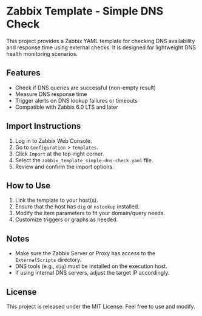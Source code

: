 # Zabbix Template - Simple DNS Check

This project provides a Zabbix YAML template for checking DNS availability and response time using external checks. It is designed for lightweight DNS health monitoring scenarios.

## Features

- Check if DNS queries are successful (non-empty result)
- Measure DNS response time
- Trigger alerts on DNS lookup failures or timeouts
- Compatible with Zabbix 6.0 LTS and later

## Import Instructions

1. Log in to Zabbix Web Console.
2. Go to `Configuration` > `Templates`.
3. Click `Import` at the top-right corner.
4. Select the `zabbix_template_simple-dns-check.yaml` file.
5. Review and confirm the import options.

## How to Use

1. Link the template to your host(s).
2. Ensure that the host has `dig` or `nslookup` installed.
3. Modify the item parameters to fit your domain/query needs.
4. Customize triggers or graphs as needed.

## Notes

- Make sure the Zabbix Server or Proxy has access to the `ExternalScripts` directory.
- DNS tools (e.g., `dig`) must be installed on the execution host.
- If using internal DNS servers, adjust the target IP accordingly.

## License

This project is released under the MIT License. Feel free to use and modify.
